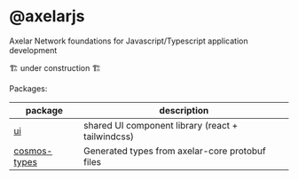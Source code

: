 # @axelarjs

Axelar Network foundations for Javascript/Typescript application development

:building_construction: under construction :building_construction:

Packages:

| package                               | description                                       |
| ------------------------------------- | ------------------------------------------------- |
| [ui](/packages/ui)                    | shared UI component library (react + tailwindcss) |
| [cosmos-types](packages/cosmos-types) | Generated types from axelar-core protobuf files   |
